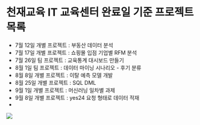 # 천재교육 IT 교육센터 완료일 기준 프로젝트 목록
- 7월 12일 개별 프로젝트 : 부동산 데이터 분석
- 7월 17일 개별 프로젝트 : 쇼핑몰 입점 기업별 RFM 분석
- 7월 26일 팀 프로젝트 : 교육통계 대시보드 만들기
- 8월 1일 팀 프로젝트 : 데이터 마이닝 시나리오 - 후기 분류
- 8월 8일 개별 프로젝트 : 이탈 예측 모델 개발
- 8월 25일 개별 프로젝트 : SQL DML
- 9월 1일 개별 프로젝트 : 머신러닝 일차별 과제
- 9월 8일 개별 프로젝트 : yes24 요청 형태로 데이터 적재
- 

<img src="https://img.shields.io/badge/Python-3766AB?style=flat-square&logo=Python&logoColor=white"/>&nbsp;
